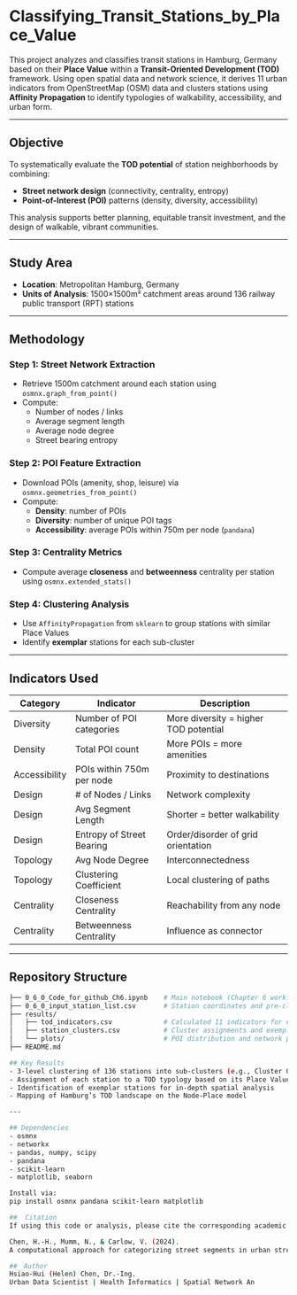 # Classifying_Transit_Stations_by_Place_Value

This project analyzes and classifies transit stations in Hamburg, Germany based on their **Place Value** within a **Transit-Oriented Development (TOD)** framework. Using open spatial data and network science, it derives 11 urban indicators from OpenStreetMap (OSM) data and clusters stations using **Affinity Propagation** to identify typologies of walkability, accessibility, and urban form.

---

## Objective

To systematically evaluate the **TOD potential** of station neighborhoods by combining:
- **Street network design** (connectivity, centrality, entropy)
- **Point-of-Interest (POI)** patterns (density, diversity, accessibility)

This analysis supports better planning, equitable transit investment, and the design of walkable, vibrant communities.

---

## Study Area

- **Location**: Metropolitan Hamburg, Germany  
- **Units of Analysis**: 1500×1500m² catchment areas around 136 railway public transport (RPT) stations

---

## Methodology

### Step 1: Street Network Extraction
- Retrieve 1500m catchment around each station using `osmnx.graph_from_point()`
- Compute:
  - Number of nodes / links
  - Average segment length
  - Average node degree
  - Street bearing entropy

### Step 2: POI Feature Extraction
- Download POIs (amenity, shop, leisure) via `osmnx.geometries_from_point()`
- Compute:
  - **Density**: number of POIs
  - **Diversity**: number of unique POI tags
  - **Accessibility**: average POIs within 750m per node (`pandana`)

### Step 3: Centrality Metrics
- Compute average **closeness** and **betweenness** centrality per station using `osmnx.extended_stats()`

### Step 4: Clustering Analysis
- Use `AffinityPropagation` from `sklearn` to group stations with similar Place Values
- Identify **exemplar** stations for each sub-cluster

---

## Indicators Used

| Category            | Indicator                        | Description                            |
|---------------------|----------------------------------|----------------------------------------|
| Diversity           | Number of POI categories         | More diversity = higher TOD potential  |
| Density             | Total POI count                  | More POIs = more amenities             |
| Accessibility       | POIs within 750m per node        | Proximity to destinations              |
| Design              | # of Nodes / Links               | Network complexity                     |
| Design              | Avg Segment Length               | Shorter = better walkability           |
| Design              | Entropy of Street Bearing        | Order/disorder of grid orientation     |
| Topology            | Avg Node Degree                  | Interconnectedness                     |
| Topology            | Clustering Coefficient           | Local clustering of paths              |
| Centrality          | Closeness Centrality             | Reachability from any node             |
| Centrality          | Betweenness Centrality           | Influence as connector                 |

---

## Repository Structure

```bash
├── 0_6_0_Code_for_github_Ch6.ipynb    # Main notebook (Chapter 6 workflow)
├── 0_6_0_input_station_list.csv       # Station coordinates and pre-clustered Node Values
├── results/
│   ├── tod_indicators.csv             # Calculated 11 indicators for each station
│   ├── station_clusters.csv           # Cluster assignments and exemplars
│   └── plots/                         # POI distribution and network plots
├── README.md

## Key Results
- 3-level clustering of 136 stations into sub-clusters (e.g., Cluster 0-0, 0-1, 0-2)
- Assignment of each station to a TOD typology based on its Place Value
- Identification of exemplar stations for in-depth spatial analysis
- Mapping of Hamburg’s TOD landscape on the Node-Place model

---

## Dependencies
- osmnx
- networkx
- pandas, numpy, scipy
- pandana
- scikit-learn
- matplotlib, seaborn

Install via:
pip install osmnx pandana scikit-learn matplotlib

##  Citation
If using this code or analysis, please cite the corresponding academic publication:

Chen, H.-H., Mumm, N., & Carlow, V. (2024).
A computational approach for categorizing street segments in urban street networks based on topological properties. Frontiers in Built Environment.

##　Author
Hsiao-Hui (Helen) Chen, Dr.-Ing.
Urban Data Scientist | Health Informatics | Spatial Network An
